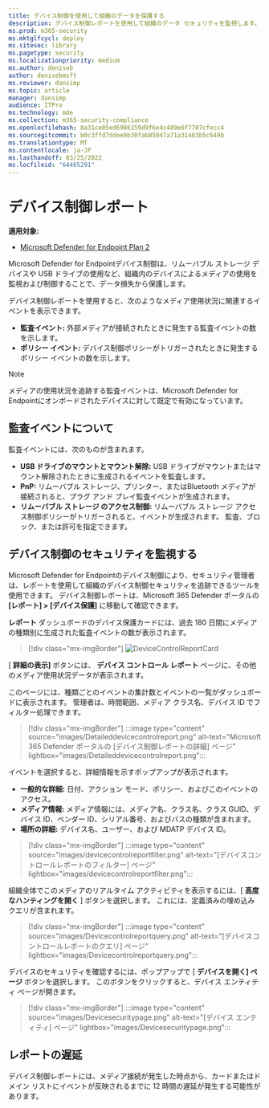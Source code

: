 ```yaml
---
title: デバイス制御を使用して組織のデータを保護する
description: デバイス制御レポートを使用して組織のデータ セキュリティを監視します。
ms.prod: m365-security
ms.mktglfcycl: deploy
ms.sitesec: library
ms.pagetype: security
ms.localizationpriority: medium
ms.author: deniseb
author: denisebmsft
ms.reviewer: dansimp
ms.topic: article
manager: dansimp
audience: ITPro
ms.technology: mde
ms.collection: m365-security-compliance
ms.openlocfilehash: 8a31ce05ed6986159d9f6e4c489e6f7707cfecc4
ms.sourcegitcommit: b0c3ffd7ddee9b30fab85047a71a31483b5c649b
ms.translationtype: MT
ms.contentlocale: ja-JP
ms.lasthandoff: 03/25/2022
ms.locfileid: "64465291"
---
```

# <a name="device-control-report"></a>デバイス制御レポート

**適用対象:** 
- [Microsoft Defender for Endpoint Plan 2](https://go.microsoft.com/fwlink/p/?linkid=2154037)

Microsoft Defender for Endpointデバイス制御は、リムーバブル ストレージ デバイスや USB ドライブの使用など、組織内のデバイスによるメディアの使用を監視および制御することで、データ損失から保護します。

デバイス制御レポートを使用すると、次のようなメディア使用状況に関連するイベントを表示できます。

- **監査イベント:** 外部メディアが接続されたときに発生する監査イベントの数を示します。
- **ポリシー イベント:** デバイス制御ポリシーがトリガーされたときに発生するポリシー イベントの数を示します。

> [!NOTE]
> メディアの使用状況を追跡する監査イベントは、Microsoft Defender for Endpointにオンボードされたデバイスに対して既定で有効になっています。

## <a name="understanding-the-audit-events"></a>監査イベントについて

監査イベントには、次のものが含まれます。

- **USB ドライブのマウントとマウント解除:** USB ドライブがマウントまたはマウント解除されたときに生成されるイベントを監査します。
- **PnP:** リムーバブル ストレージ、プリンター、またはBluetooth メディアが接続されると、プラグ アンド プレイ監査イベントが生成されます。
- **リムーバブル ストレージ のアクセス制御:** リムーバブル ストレージ アクセス制御ポリシーがトリガーされると、イベントが生成されます。 監査、ブロック、または許可を指定できます。

## <a name="monitor-device-control-security"></a>デバイス制御のセキュリティを監視する

Microsoft Defender for Endpointのデバイス制御により、セキュリティ管理者は、レポートを使用して組織のデバイス制御セキュリティを追跡できるツールを使用できます。 デバイス制御レポートは、Microsoft 365 Defender ポータルの **[レポート] > [デバイス保護]** に移動して確認できます。

**レポート** ダッシュボードのデバイス保護カードには、過去 180 日間にメディアの種類別に生成された監査イベントの数が表示されます。

> [!div class="mx-imgBorder"]
> ![DeviceControlReportCard](https://user-images.githubusercontent.com/81826151/138504137-e9a7673e-e988-48cd-820d-2625ec6df352.png)

[ **詳細の表示]** ボタンには、 **デバイス コントロール レポート** ページに、その他のメディア使用状況データが表示されます。

このページには、種類ごとのイベントの集計数とイベントの一覧がダッシュボードに表示されます。 管理者は、時間範囲、メディア クラス名、デバイス ID でフィルター処理できます。

> [!div class="mx-imgBorder"]
> :::image type="content" source="images/Detaileddevicecontrolreport.png" alt-text="Microsoft 365 Defender ポータルの [デバイス制御レポートの詳細] ページ" lightbox="images/Detaileddevicecontrolreport.png":::

イベントを選択すると、詳細情報を示すポップアップが表示されます。

- **一般的な詳細:** 日付、アクション モード、ポリシー、およびこのイベントのアクセス。
- **メディア情報:** メディア情報には、メディア名、クラス名、クラス GUID、デバイス ID、ベンダー ID、シリアル番号、およびバスの種類が含まれます。
- **場所の詳細:** デバイス名、ユーザー、および MDATP デバイス ID。

> [!div class="mx-imgBorder"]
> :::image type="content" source="images/devicecontrolreportfilter.png" alt-text="[デバイスコントロールレポートのフィルター] ページ" lightbox="images/devicecontrolreportfilter.png":::

組織全体でこのメディアのリアルタイム アクティビティを表示するには、[ **高度なハンティングを開く** ] ボタンを選択します。 これには、定義済みの埋め込みクエリが含まれます。

> [!div class="mx-imgBorder"]
> :::image type="content" source="images/Devicecontrolreportquery.png" alt-text="[デバイスコントロールレポートのクエリ] ページ" lightbox="images/Devicecontrolreportquery.png":::

デバイスのセキュリティを確認するには、ポップアップで [ **デバイスを開く] ページ** ボタンを選択します。 このボタンをクリックすると、デバイス エンティティ ページが開きます。

> [!div class="mx-imgBorder"]
> :::image type="content" source="images/Devicesecuritypage.png" alt-text="[デバイス エンティティ] ページ" lightbox="images/Devicesecuritypage.png":::

## <a name="reporting-delays"></a>レポートの遅延

デバイス制御レポートには、メディア接続が発生した時点から、カードまたはドメイン リストにイベントが反映されるまでに 12 時間の遅延が発生する可能性があります。
